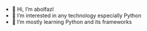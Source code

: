 - 👋 Hi, I’m abolfazl
- 👀 I’m interested in any technology especially Python 
- 🌱 I’m mostly learning Python and its frameworks  

<!---
Ab01ah/Ab01ah is a ✨ special ✨ repository because its `README.md` (this file) appears on your GitHub profile.
You can click the Preview link to take a look at your changes.
--->
